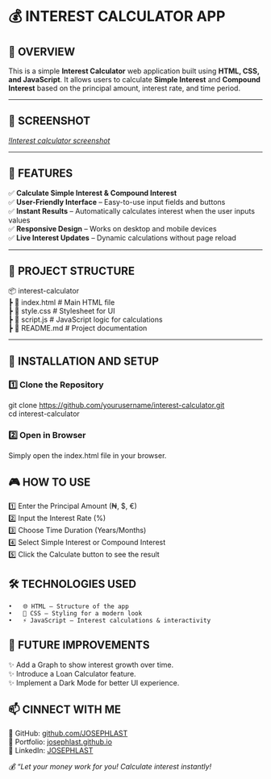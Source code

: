 # 💰 INTEREST CALCULATOR APP

## **📌 OVERVIEW**  
This is a simple **Interest Calculator** web application built using **HTML, CSS, and JavaScript**. It allows users to calculate **Simple Interest** and **Compound Interest** based on the principal amount, interest rate, and time period.  

---

## **📸 SCREENSHOT**  
*[!Interest calculator screenshot](interest-calculator-screenshot.png)*  

---

## **🚀 FEATURES**  
✅ **Calculate Simple Interest & Compound Interest**  
✅ **User-Friendly Interface** – Easy-to-use input fields and buttons  
✅ **Instant Results** – Automatically calculates interest when the user inputs values  
✅ **Responsive Design** – Works on desktop and mobile devices  
✅ **Live Interest Updates** – Dynamic calculations without page reload  

---

## **📂 PROJECT STRUCTURE**  
📦 interest-calculator   
┣ 📜 index.html       # Main HTML file   
┣ 📜 style.css        # Stylesheet for UI   
┣ 📜 script.js        # JavaScript logic for calculations   
┣ 📜 README.md        # Project documentation   

---

## **🚀 INSTALLATION AND SETUP**  
### **1️⃣ Clone the Repository**  
git clone https://github.com/yourusername/interest-calculator.git   
cd interest-calculator   

### **2️⃣ Open in Browser**
Simply open the index.html file in your browser.   

## **🎮 HOW TO USE**
1️⃣ Enter the Principal Amount (₦, $, €)   
2️⃣ Input the Interest Rate (%)   
3️⃣ Choose Time Duration (Years/Months)   
4️⃣ Select Simple Interest or Compound Interest   
5️⃣ Click the Calculate button to see the result   

## **🛠️ TECHNOLOGIES USED**
	•	🌐 HTML – Structure of the app   
	•	🎨 CSS – Styling for a modern look   
	•	⚡ JavaScript – Interest calculations & interactivity   

## **🚀 FUTURE IMPROVEMENTS**
✨ Add a Graph to show interest growth over time.  
✨ Introduce a Loan Calculator feature.  
✨ Implement a Dark Mode for better UI experience.  

## **📫 CINNECT WITH ME**
🔗 GitHub: [github.com/JOSEPHLAST](https://github.com/JOSEPHLAST)   
🔗 Portfolio: [josephlast.github.io](https://josephlast.github.io)   
🔗 LinkedIn: [JOSEPHLAST](https://www.linkedin.com/in/josephlast-a-aaa813354/)   

*💰 “Let your money work for you! Calculate interest instantly!*

